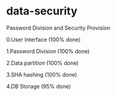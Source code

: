 # data-security
Password Division and Security Provision

0.User Interface (100% done)

1.Password Division (100% done)

2.Data partition (100% done)

3.SHA hashing (100% done)

4.DB Storage (95% done)

